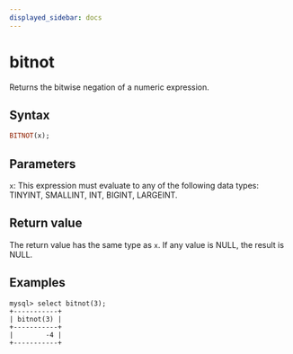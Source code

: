 ```yaml
---
displayed_sidebar: docs
---
```


# bitnot

Returns the bitwise negation of a numeric expression.

## Syntax

```Haskell
BITNOT(x);
```

## Parameters

`x`: This expression must evaluate to any of the following data types: TINYINT, SMALLINT, INT, BIGINT, LARGEINT.

## Return value

The return value has the same type as `x`. If any value is NULL, the result is NULL.

## Examples

```Plain Text
mysql> select bitnot(3);
+-----------+
| bitnot(3) |
+-----------+
|        -4 |
+-----------+
```
